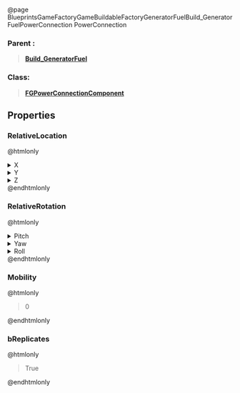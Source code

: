 @page BlueprintsGameFactoryGameBuildableFactoryGeneratorFuelBuild_GeneratorFuelPowerConnection PowerConnection
### Parent :
<b><a href="_blueprints_game_factory_game_buildable_factory_generator_fuel_build__generator_fuel.html"><blockquote>Build_GeneratorFuel</blockquote></a></b>
### Class:
<b><a href="_class_script_f_g_power_connection_component.html"><blockquote>FGPowerConnectionComponent</blockquote></a></b>
## Properties
### RelativeLocation
@htmlonly
<details>
 <summary>X</summary>
<blockquote>-0.06730270385742188</blockquote>
</details>
<details>
 <summary>Y</summary>
<blockquote>538.4346313476562</blockquote>
</details>
<details>
 <summary>Z</summary>
<blockquote>960.5220947265625</blockquote>
</details>
@endhtmlonly

### RelativeRotation
@htmlonly
<details>
 <summary>Pitch</summary>
<blockquote>0</blockquote>
</details>
<details>
 <summary>Yaw</summary>
<blockquote>89.99982452392578</blockquote>
</details>
<details>
 <summary>Roll</summary>
<blockquote>0</blockquote>
</details>
@endhtmlonly

### Mobility
@htmlonly
<blockquote>0</blockquote>
@endhtmlonly

### bReplicates
@htmlonly
<blockquote>True</blockquote>
@endhtmlonly

